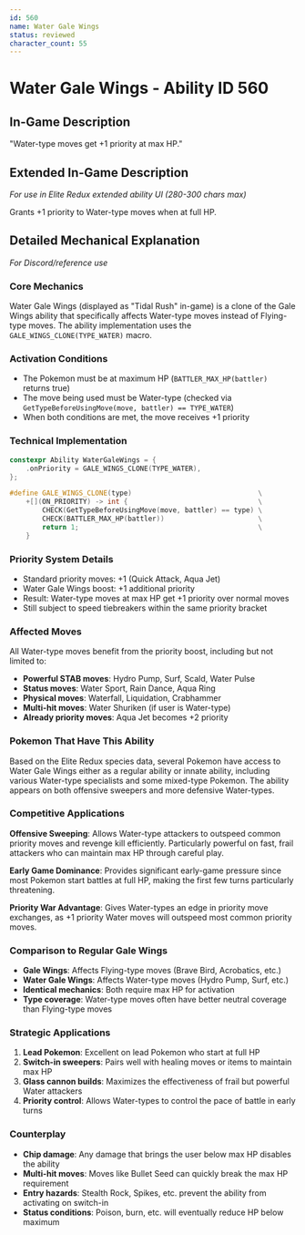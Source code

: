 ```yaml
---
id: 560
name: Water Gale Wings
status: reviewed
character_count: 55
---
```


# Water Gale Wings - Ability ID 560

## In-Game Description
"Water-type moves get +1 priority at max HP."

## Extended In-Game Description
*For use in Elite Redux extended ability UI (280-300 chars max)*

Grants +1 priority to Water-type moves when at full HP.

## Detailed Mechanical Explanation
*For Discord/reference use*

### Core Mechanics
Water Gale Wings (displayed as "Tidal Rush" in-game) is a clone of the Gale Wings ability that specifically affects Water-type moves instead of Flying-type moves. The ability implementation uses the `GALE_WINGS_CLONE(TYPE_WATER)` macro.

### Activation Conditions
- The Pokemon must be at maximum HP (`BATTLER_MAX_HP(battler)` returns true)
- The move being used must be Water-type (checked via `GetTypeBeforeUsingMove(move, battler) == TYPE_WATER`)
- When both conditions are met, the move receives +1 priority

### Technical Implementation
```cpp
constexpr Ability WaterGaleWings = {
    .onPriority = GALE_WINGS_CLONE(TYPE_WATER),
};

#define GALE_WINGS_CLONE(type)                               \
    +[](ON_PRIORITY) -> int {                                \
        CHECK(GetTypeBeforeUsingMove(move, battler) == type) \
        CHECK(BATTLER_MAX_HP(battler))                       \
        return 1;                                            \
    }
```

### Priority System Details
- Standard priority moves: +1 (Quick Attack, Aqua Jet)
- Water Gale Wings boost: +1 additional priority
- Result: Water-type moves at max HP get +1 priority over normal moves
- Still subject to speed tiebreakers within the same priority bracket

### Affected Moves
All Water-type moves benefit from the priority boost, including but not limited to:
- **Powerful STAB moves**: Hydro Pump, Surf, Scald, Water Pulse
- **Status moves**: Water Sport, Rain Dance, Aqua Ring
- **Physical moves**: Waterfall, Liquidation, Crabhammer
- **Multi-hit moves**: Water Shuriken (if user is Water-type)
- **Already priority moves**: Aqua Jet becomes +2 priority

### Pokemon That Have This Ability
Based on the Elite Redux species data, several Pokemon have access to Water Gale Wings either as a regular ability or innate ability, including various Water-type specialists and some mixed-type Pokemon. The ability appears on both offensive sweepers and more defensive Water-types.

### Competitive Applications
**Offensive Sweeping**: Allows Water-type attackers to outspeed common priority moves and revenge kill efficiently. Particularly powerful on fast, frail attackers who can maintain max HP through careful play.

**Early Game Dominance**: Provides significant early-game pressure since most Pokemon start battles at full HP, making the first few turns particularly threatening.

**Priority War Advantage**: Gives Water-types an edge in priority move exchanges, as +1 priority Water moves will outspeed most common priority moves.

### Comparison to Regular Gale Wings
- **Gale Wings**: Affects Flying-type moves (Brave Bird, Acrobatics, etc.)
- **Water Gale Wings**: Affects Water-type moves (Hydro Pump, Surf, etc.)
- **Identical mechanics**: Both require max HP for activation
- **Type coverage**: Water-type moves often have better neutral coverage than Flying-type moves

### Strategic Applications
1. **Lead Pokemon**: Excellent on lead Pokemon who start at full HP
2. **Switch-in sweepers**: Pairs well with healing moves or items to maintain max HP
3. **Glass cannon builds**: Maximizes the effectiveness of frail but powerful Water attackers
4. **Priority control**: Allows Water-types to control the pace of battle in early turns

### Counterplay
- **Chip damage**: Any damage that brings the user below max HP disables the ability
- **Multi-hit moves**: Moves like Bullet Seed can quickly break the max HP requirement
- **Entry hazards**: Stealth Rock, Spikes, etc. prevent the ability from activating on switch-in
- **Status conditions**: Poison, burn, etc. will eventually reduce HP below maximum